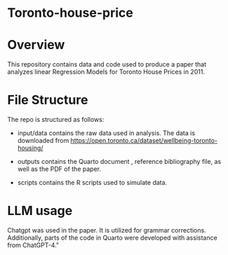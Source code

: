 # Toronto-house-price

# Overview
This repository contains data and code used to produce a paper that analyzes linear Regression Models for Toronto House Prices in 2011.

# File Structure
The repo is structured as follows:

- input/data contains the raw data used in analysis. 
The data is downloaded from https://open.toronto.ca/dataset/wellbeing-toronto-housing/

- outputs contains the Quarto document , reference bibliography file, as well as the PDF of the paper.

- scripts contains the R scripts used to simulate data. 

# LLM usage
Chatgpt was used in the paper. It is utilized for grammar corrections. Additionally, parts of the code in Quarto were developed with assistance from ChatGPT-4."


